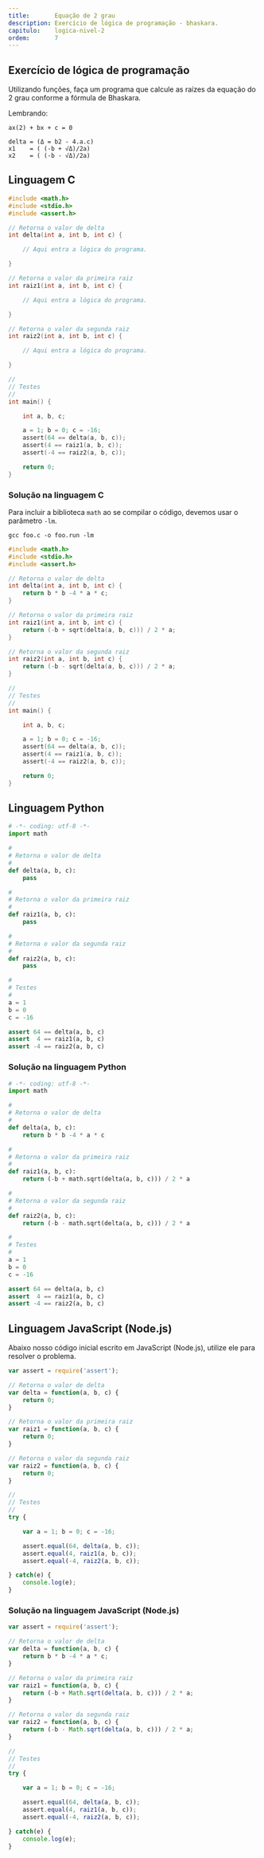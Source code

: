 ```yaml
---
title:       Equação de 2 grau
description: Exercício de lógica de programação - bhaskara.
capitulo:    logica-nivel-2
ordem:       7
---
```



Exercício de lógica de programação
---

Utilizando funções, faça um programa que calcule as raízes da equação do 2 grau conforme a fórmula de Bhaskara.

Lembrando:

    ax(2) + bx + c = 0

    delta = (Δ = b2 - 4.a.c)
    x1    = ( (-b + √Δ)/2a)
    x2    = ( (-b - √Δ)/2a)



Linguagem C
---



```c
#include <math.h>
#include <stdio.h>
#include <assert.h>

// Retorna o valor de delta
int delta(int a, int b, int c) {

    // Aqui entra a lógica do programa.

}

// Retorna o valor da primeira raiz
int raiz1(int a, int b, int c) {

    // Aqui entra a lógica do programa.

}

// Retorna o valor da segunda raiz
int raiz2(int a, int b, int c) {

    // Aqui entra a lógica do programa.

}

//
// Testes
//
int main() {

    int a, b, c;

    a = 1; b = 0; c = -16;
    assert(64 == delta(a, b, c));
    assert(4 == raiz1(a, b, c));
    assert(-4 == raiz2(a, b, c));

    return 0;
}
```


### Solução na linguagem C

Para incluir a biblioteca `math` ao se compilar o código, devemos usar o parâmetro `-lm`.

    gcc foo.c -o foo.run -lm


```c
#include <math.h>
#include <stdio.h>
#include <assert.h>

// Retorna o valor de delta
int delta(int a, int b, int c) {
    return b * b -4 * a * c;
}

// Retorna o valor da primeira raiz
int raiz1(int a, int b, int c) {
    return (-b + sqrt(delta(a, b, c))) / 2 * a;
}

// Retorna o valor da segunda raiz
int raiz2(int a, int b, int c) {
    return (-b - sqrt(delta(a, b, c))) / 2 * a;
}

//
// Testes
//
int main() {

    int a, b, c;

    a = 1; b = 0; c = -16;
    assert(64 == delta(a, b, c));
    assert(4 == raiz1(a, b, c));
    assert(-4 == raiz2(a, b, c));

    return 0;
}
```



Linguagem Python
---

```python
# -*- coding: utf-8 -*-
import math

#
# Retorna o valor de delta
#
def delta(a, b, c):
    pass

#
# Retorna o valor da primeira raiz
#
def raiz1(a, b, c):
    pass

#
# Retorna o valor da segunda raiz
#
def raiz2(a, b, c):
    pass

#
# Testes
#
a = 1
b = 0
c = -16

assert 64 == delta(a, b, c)
assert  4 == raiz1(a, b, c)
assert -4 == raiz2(a, b, c)
```


### Solução na linguagem Python


```python
# -*- coding: utf-8 -*-
import math

#
# Retorna o valor de delta
#
def delta(a, b, c):
    return b * b -4 * a * c

#
# Retorna o valor da primeira raiz
#
def raiz1(a, b, c):
    return (-b + math.sqrt(delta(a, b, c))) / 2 * a

#
# Retorna o valor da segunda raiz
#
def raiz2(a, b, c):
    return (-b - math.sqrt(delta(a, b, c))) / 2 * a

#
# Testes
#
a = 1
b = 0
c = -16

assert 64 == delta(a, b, c)
assert  4 == raiz1(a, b, c)
assert -4 == raiz2(a, b, c)
```




Linguagem JavaScript (Node.js)
---

Abaixo nosso código inicial escrito em JavaScript (Node.js), utilize ele para resolver o problema.


```javascript
var assert = require('assert');

// Retorna o valor de delta
var delta = function(a, b, c) {
    return 0;
}

// Retorna o valor da primeira raiz
var raiz1 = function(a, b, c) {
    return 0;
}

// Retorna o valor da segunda raiz
var raiz2 = function(a, b, c) {
    return 0;
}

//
// Testes
//
try {

    var a = 1; b = 0; c = -16;

    assert.equal(64, delta(a, b, c));
    assert.equal(4, raiz1(a, b, c));
    assert.equal(-4, raiz2(a, b, c));

} catch(e) {
    console.log(e);
}
```


### Solução na linguagem JavaScript (Node.js)


```javascript
var assert = require('assert');

// Retorna o valor de delta
var delta = function(a, b, c) {
    return b * b -4 * a * c;
}

// Retorna o valor da primeira raiz
var raiz1 = function(a, b, c) {
    return (-b + Math.sqrt(delta(a, b, c))) / 2 * a;
}

// Retorna o valor da segunda raiz
var raiz2 = function(a, b, c) {
    return (-b - Math.sqrt(delta(a, b, c))) / 2 * a;
}

//
// Testes
//
try {

    var a = 1; b = 0; c = -16;

    assert.equal(64, delta(a, b, c));
    assert.equal(4, raiz1(a, b, c));
    assert.equal(-4, raiz2(a, b, c));

} catch(e) {
    console.log(e);
}
```

